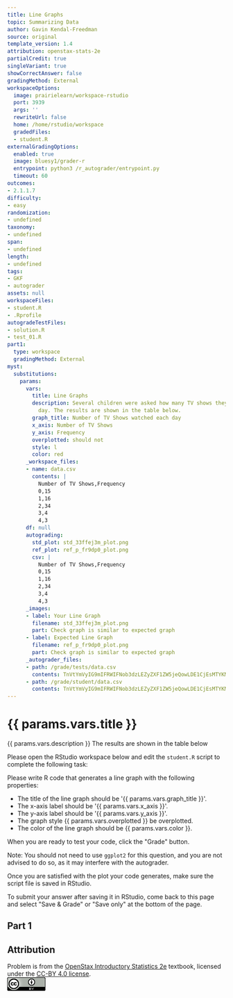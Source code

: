 ```yaml
---
title: Line Graphs
topic: Summarizing Data
author: Gavin Kendal-Freedman
source: original
template_version: 1.4
attribution: openstax-stats-2e
partialCredit: true
singleVariant: true
showCorrectAnswer: false
gradingMethod: External
workspaceOptions:
  image: prairielearn/workspace-rstudio
  port: 3939
  args: ''
  rewriteUrl: false
  home: /home/rstudio/workspace
  gradedFiles:
  - student.R
externalGradingOptions:
  enabled: true
  image: bluesy1/grader-r
  entrypoint: python3 /r_autograder/entrypoint.py
  timeout: 60
outcomes:
- 2.1.1.7
difficulty:
- easy
randomization:
- undefined
taxonomy:
- undefined
span:
- undefined
length:
- undefined
tags:
- GKF
- autograder
assets: null
workspaceFiles:
- student.R
- .Rprofile
autogradeTestFiles:
- solution.R
- test_01.R
part1:
  type: workspace
  gradingMethod: External
myst:
  substitutions:
    params:
      vars:
        title: Line Graphs
        description: Several children were asked how many TV shows they watch each
          day. The results are shown in the table below.
        graph_title: Number of TV Shows watched each day
        x_axis: Number of TV Shows
        y_axis: Frequency
        overplotted: should not
        style: l
        color: red
      _workspace_files:
      - name: data.csv
        contents: |
          Number of TV Shows,Frequency
          0,15
          1,16
          2,34
          3,4
          4,3
      df: null
      autograding:
        std_plot: std_33ffej3m_plot.png
        ref_plot: ref_p_fr9dp0_plot.png
        csv: |
          Number of TV Shows,Frequency
          0,15
          1,16
          2,34
          3,4
          4,3
      _images:
      - label: Your Line Graph
        filename: std_33ffej3m_plot.png
        part: Check graph is similar to expected graph
      - label: Expected Line Graph
        filename: ref_p_fr9dp0_plot.png
        part: Check graph is similar to expected graph
      _autograder_files:
      - path: /grade/tests/data.csv
        contents: TnVtYmVyIG9mIFRWIFNob3dzLEZyZXF1ZW5jeQowLDE1CjEsMTYKMiwzNAozLDQKNCwzCg==
      - path: /grade/student/data.csv
        contents: TnVtYmVyIG9mIFRWIFNob3dzLEZyZXF1ZW5jeQowLDE1CjEsMTYKMiwzNAozLDQKNCwzCg==
---
```

# {{ params.vars.title }}
{{ params.vars.description }}  The results are shown in the table below

<pl-dataframe params-name="df" show-index="false" show-dimensions="false" display-language="r" show-python="false"></pl-dataframe>

<pl-card title="Instructions">

Please open the RStudio workspace below and edit the `student.R` script to complete the following task:

Please write R code that generates a line graph with the following properties:

- The title of the line graph should be '{{ params.vars.graph_title }}'.
- The x-axis label should be '{{ params.vars.x_axis }}'.
- The y-axis label should be '{{ params.vars.y_axis }}'.
- The graph style {{ params.vars.overplotted }} be overplotted.
- The color of the line graph should be {{ params.vars.color }}.

When you are ready to test your code, click the "Grade" button.

Note: You should not need to use `ggplot2` for this question, and you are not advised to do so, as it may interfere with the autograder.

Once you are satisfied with the plot your code generates, make sure the script file is saved in RStudio.

To submit your answer after saving it in RStudio, come back to this page and select "Save & Grade" or "Save only" at the bottom of the page.

</pl-card>

## Part 1

## Attribution

Problem is from the [OpenStax Introductory Statistics 2e](https://openstax.org/books/introductory-statistics-2e) textbook, licensed under the [CC-BY 4.0 license](https://creativecommons.org/licenses/by/4.0/).<br>![Image representing the Creative Commons 4.0 BY license.](https://raw.githubusercontent.com/firasm/bits/master/by.png)
